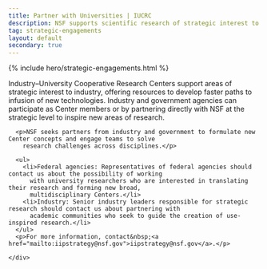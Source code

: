 ```yaml
---
title: Partner with Universities | IUCRC
description: NSF supports scientific research of strategic interest to industry and government, providing facilitation and funding to university researchers.
tag: strategic-engagements
layout: default
secondary: true
---
```


{% include hero/strategic-engagements.html %}

<div class="content-block">
  <div class="container">
    <div class="content-block__inner">
      <p>Industry–University Cooperative Research Centers support areas of strategic interest to industry, offering
        resources to develop faster paths to infusion of new technologies. Industry and government agencies can
        participate as Center members or by partnering directly with NSF at the strategic level to inspire new areas of
        research.</p>

      <p>NSF seeks partners from industry and government to formulate new Center concepts and engage teams to solve
        research challenges across disciplines.</p>

      <ul>
        <li>Federal agencies: Representatives of federal agencies should contact us about the possibility of working
          with university researchers who are interested in translating their research and forming new broad,
          multidisciplinary Centers.</li>
        <li>Industry: Senior industry leaders responsible for strategic research should contact us about partnering with
          academic communities who seek to guide the creation of use-inspired research.</li>
      </ul>
      <p>For more information, contact&nbsp;<a href="mailto:iipstrategy@nsf.gov">iipstrategy@nsf.gov</a>.</p>

    </div>
  </div>
</div>